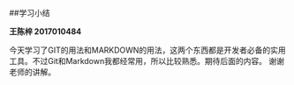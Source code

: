 ##学习小结

**王陈梓 2017010484**

今天学习了GIT的用法和MARKDOWN的用法，这两个东西都是开发者必备的实用工具。不过Git和Markdown我都经常用，所以比较熟悉。期待后面的内容。
谢谢老师的讲解。